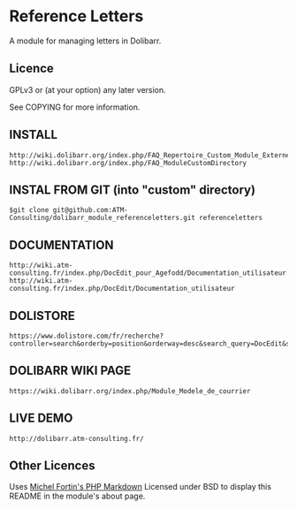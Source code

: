 Reference Letters
=========
A module for managing letters in Dolibarr.

Licence
-------

GPLv3 or (at your option) any later version.

See COPYING for more information.

INSTALL
-------

	http://wiki.dolibarr.org/index.php/FAQ_Repertoire_Custom_Module_Externe
	http://wiki.dolibarr.org/index.php/FAQ_ModuleCustomDirectory

INSTAL FROM GIT (into "custom" directory)
---------------

	$git clone git@github.com:ATM-Consulting/dolibarr_module_referenceletters.git referenceletters
	
DOCUMENTATION
---------------

	http://wiki.atm-consulting.fr/index.php/DocEdit_pour_Agefodd/Documentation_utilisateur
	http://wiki.atm-consulting.fr/index.php/DocEdit/Documentation_utilisateur
	

DOLISTORE
---------------

	https://www.dolistore.com/fr/recherche?controller=search&orderby=position&orderway=desc&search_query=DocEdit&submit_search=


DOLIBARR WIKI PAGE
---------------

	https://wiki.dolibarr.org/index.php/Module_Modele_de_courrier
	

LIVE DEMO
---------------

	http://dolibarr.atm-consulting.fr/
	
Other Licences
--------------

Uses [Michel Fortin's PHP Markdown](http://michelf.ca/projets/php-markdown/) Licensed under BSD to display this README in the module's about page.